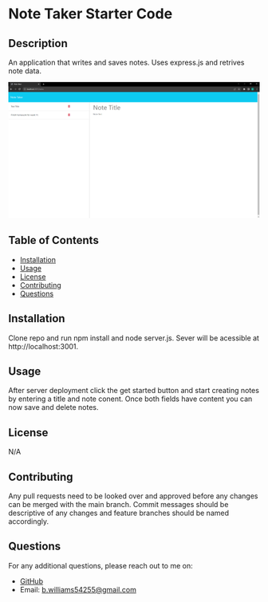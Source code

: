 # Note Taker Starter Code

## Description
An application that writes and saves notes. Uses express.js and retrives note data.


![Alt Text](\Develop\images\applicationscreenshot.png)


## Table of Contents
- [Installation](#installation)
- [Usage](#usage)
- [License](#license)
- [Contributing](#contributing)
- [Questions](#questions)


## Installation
Clone repo and run npm install and node server.js. Sever will be acessible at http://localhost:3001.
## Usage
After server deployment click the get started button and start creating notes by entering a title and note conent. Once both fields have content you can now save and delete notes.

## License
N/A

## Contributing
Any pull requests need to be looked over and approved before any changes can be merged with the main branch. Commit messages should be descriptive of any changes and feature branches should be named accordingly.



## Questions
For any additional questions, please reach out to me on:
- [GitHub](https://github.com/CalmedDuck)
- Email: b.williams54255@gmail.com